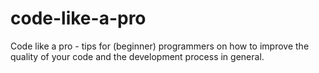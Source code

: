 # code-like-a-pro
Code like a pro - tips for (beginner) programmers on how to improve the quality of your code and the development process in general.
